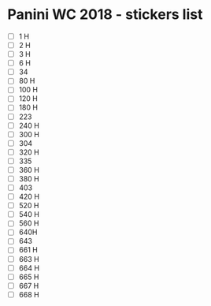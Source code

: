# Panini WC 2018 - stickers list

- [ ] 1 H
- [ ] 2 H
- [ ] 3 H
- [ ] 6 H
- [ ] 34
- [ ] 80 H
- [ ] 100 H
- [ ] 120 H
- [ ] 180 H
- [ ] 223
- [ ] 240 H
- [ ] 300 H
- [ ] 304
- [ ] 320 H
- [ ] 335
- [ ] 360 H
- [ ] 380 H
- [ ] 403
- [ ] 420 H
- [ ] 520 H
- [ ] 540 H
- [ ] 560 H
- [ ] 640H
- [ ] 643
- [ ] 661 H
- [ ] 663 H
- [ ] 664 H
- [ ] 665 H
- [ ] 667 H
- [ ] 668 H

